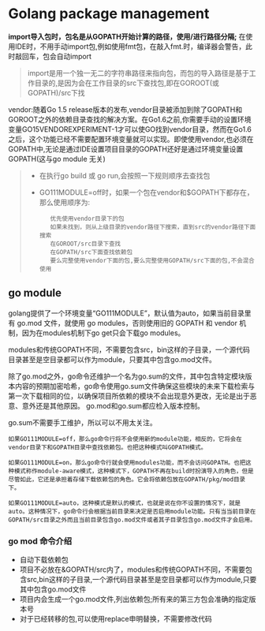 # Golang package management


**import导入包时，包名是从GOPATH开始计算的路径，使用/进行路径分隔;**
在使用IDE时，不用手动import包,例如使用fmt包，在敲入fmt.时，编译器会警告，此时敲回车，包会自动import

> import是用一个独一无二的字符串路径来指向包，而包的导入路径是基于工作目录的,是因为会在工作目录的src下查找包,即在GOROOT(或GOPATH)/src下找

vendor:随着Go 1.5 release版本的发布,vendor目录被添加到除了GOPATH和GOROOT之外的依赖目录查找的解决方案。在Go1.6之前,你需要手动的设置环境变量GO15VENDOREXPERIMENT-1才可以使GO找到vendor目录，然而在Go1.6之后，这个功能已经不需要配置环境变量就可以实现。即使使用vendor,也必须在GOPATH中,无论是通过IDE设置项目目录的GOPATH还好是通过环境变量设置GOPATH(这与go module 无关)

> + 在执行go build 或 go run,会按照一下规则顺序去查找包
> 
> + GO111MODULE=off时，如果一个包在vendor和$GOPATH下都存在，那么使用顺序为:
> 
>          优先使用vendor目录下的包          
>          如果未找到，则从上级目录的vendor路径下搜索，直到src的vendor路径下面搜索
>          在GOROOT/src目录下查找
>          在GOPATH/src下面查找依赖包
>          要么完整使用vendor下面的包,要么完整使用GOPATH/src下面的包,不会混合使用



## go module

golang提供了一个环境变量“GO111MODULE”，默认值为auto，如果当前目录里有 go.mod 文件，就使用 go modules，否则使用旧的 GOPATH 和 vendor 机制，因为在modules机制下go get只会下载go modules。

modules和传统GOPATH不同，不需要包含src，bin这样的子目录，一个源代码目录甚至是空目录都可以作为module，只要其中包含go.mod文件。

除了go.mod之外，go命令还维护一个名为go.sum的文件，其中包含特定模块版本内容的预期加密哈希，go命令使用go.sum文件确保这些模块的未来下载检索与第一次下载相同的位，以确保项目所依赖的模块不会出现意外更改，无论是出于恶意、意外还是其他原因。 go.mod和go.sum都应检入版本控制。

go.sum不需要手工维护，所以可以不用太关注。


    如果GO111MODULE=off，那么go命令行将不会使用新的module功能，相反的，它将会在vendor目录下和GOPATH目录中查找依赖包。也把这种模式叫GOPATH模式。
    
    如果GO111MODULE=on，那么go命令行就会使用modules功能，而不会访问GOPATH。也把这种模式称作module-aware模式，这种模式下，GOPATH不再在build时扮演导入的角色，但是尽管如此，它还是承担着存储下载依赖包的角色。它会将依赖包放在GOPATH/pkg/mod目录下。
    
    如果GO111MODULE=auto，这种模式是默认的模式，也就是说在你不设置的情况下，就是auto。这种情况下，go命令行会根据当前目录来决定是否启用module功能。只有当当前目录在GOPATH/src目录之外而且当前目录包含go.mod文件或者其子目录包含go.mod文件才会启用。


### go mod 命令介绍

+ 自动下载依赖包
+ 项目不必放在&GOPATH/src内了，modules和传统GOPATH不同，不需要包含src,bin这样的子目录,一个源代码目录甚至是空目录都可以作为module,只要其中包含go.mod文件
+ 项目内会生成一个go.mod文件,列出依赖包;所有来的第三方包会准确的指定版本号
+ 对于已经转移的包,可以使用replace申明替换，不需要修改代码
